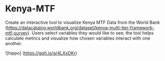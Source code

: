 # Kenya-MTF

Create an interactive tool to visualize Kenya MTF Data from the World Bank (https://datacatalog.worldbank.org/dataset/kenya-multi-tier-framework-mtf-survey).
Users select variables they would like to see; the tool helps calculate metrics and visualize how chosen variables interact with one another.

![hippo] (https://gph.is/g/4LXxDKr)
